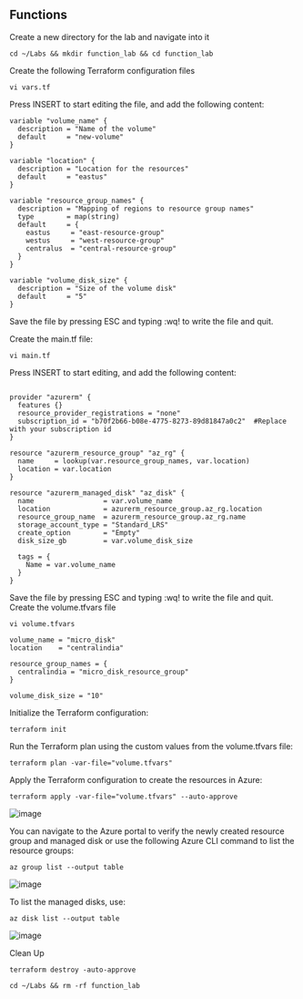 ## Functions

Create a new directory for the lab and navigate into it
```
cd ~/Labs && mkdir function_lab && cd function_lab
```
Create the following Terraform configuration files
```
vi vars.tf
```
Press INSERT to start editing the file, and add the following content:
```
variable "volume_name" {
  description = "Name of the volume"
  default     = "new-volume"
}

variable "location" {
  description = "Location for the resources"
  default     = "eastus"
}

variable "resource_group_names" {
  description = "Mapping of regions to resource group names"
  type        = map(string)
  default     = {
    eastus     = "east-resource-group"
    westus     = "west-resource-group"
    centralus  = "central-resource-group"
  }
}

variable "volume_disk_size" {
  description = "Size of the volume disk"
  default     = "5"
}
```
Save the file by pressing ESC and typing :wq! to write the file and quit.

Create the main.tf file:
```
vi main.tf
```
Press INSERT to start editing, and add the following content:
```

provider "azurerm" {
  features {}
  resource_provider_registrations = "none"
  subscription_id = "b70f2b66-b08e-4775-8273-89d81847a0c2"  #Replace with your subscription id
}

resource "azurerm_resource_group" "az_rg" {
  name     = lookup(var.resource_group_names, var.location)
  location = var.location
}

resource "azurerm_managed_disk" "az_disk" {
  name                 = var.volume_name
  location             = azurerm_resource_group.az_rg.location
  resource_group_name  = azurerm_resource_group.az_rg.name
  storage_account_type = "Standard_LRS"
  create_option        = "Empty"
  disk_size_gb         = var.volume_disk_size

  tags = {
    Name = var.volume_name
  }
}
```
Save the file by pressing ESC and typing :wq! to write the file and quit.
Create the volume.tfvars file
```
vi volume.tfvars
```
```
volume_name = "micro_disk"
location    = "centralindia"

resource_group_names = {
  centralindia = "micro_disk_resource_group"
}

volume_disk_size = "10"
```
Initialize the Terraform configuration:
```
terraform init
```
Run the Terraform plan using the custom values from the volume.tfvars file:
```
terraform plan -var-file="volume.tfvars"
```
Apply the Terraform configuration to create the resources in Azure:
```
terraform apply -var-file="volume.tfvars" --auto-approve
```

![image](https://github.com/user-attachments/assets/7322a6a9-9c81-4b02-b04d-02cd255f0c38)

You can navigate to the Azure portal to verify the newly created resource group and managed disk or use the following Azure CLI command to list the resource groups:
```
az group list --output table
```
![image](https://github.com/user-attachments/assets/992f98a9-681e-4fb8-b1b8-5f51c254a572)

To list the managed disks, use:
```
az disk list --output table
```
![image](https://github.com/user-attachments/assets/22689657-c5ba-455d-9033-32ed0aea85c8)


Clean Up
```
terraform destroy -auto-approve
```
```
cd ~/Labs && rm -rf function_lab
```
